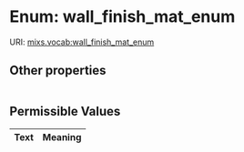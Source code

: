 
# Enum: wall_finish_mat_enum




URI: [mixs.vocab:wall_finish_mat_enum](https://w3id.org/mixs/vocab/wall_finish_mat_enum)


## Other properties

|  |  |  |
| --- | --- | --- |

## Permissible Values

| Text | Meaning |
| :--- | --------: |


